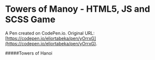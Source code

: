 # Towers of Manoy -  HTML5, JS and SCSS Game

A Pen created on CodePen.io. Original URL: [https://codepen.io/eliortabeka/pen/yOrrxG](https://codepen.io/eliortabeka/pen/yOrrxG).

#####Towers of Hanoi
